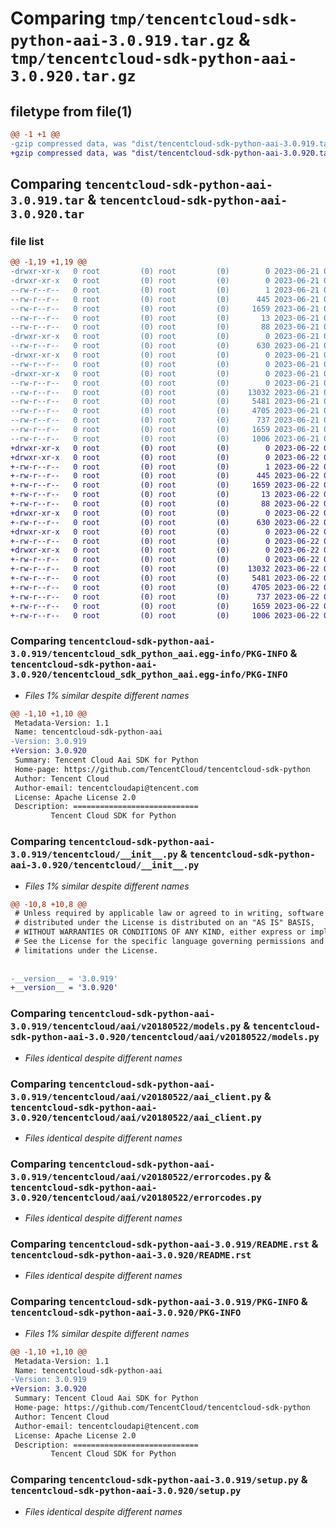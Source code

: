 # Comparing `tmp/tencentcloud-sdk-python-aai-3.0.919.tar.gz` & `tmp/tencentcloud-sdk-python-aai-3.0.920.tar.gz`

## filetype from file(1)

```diff
@@ -1 +1 @@
-gzip compressed data, was "dist/tencentcloud-sdk-python-aai-3.0.919.tar", last modified: Wed Jun 21 00:16:01 2023, max compression
+gzip compressed data, was "dist/tencentcloud-sdk-python-aai-3.0.920.tar", last modified: Thu Jun 22 00:15:05 2023, max compression
```

## Comparing `tencentcloud-sdk-python-aai-3.0.919.tar` & `tencentcloud-sdk-python-aai-3.0.920.tar`

### file list

```diff
@@ -1,19 +1,19 @@
-drwxr-xr-x   0 root         (0) root         (0)        0 2023-06-21 00:16:01.000000 tencentcloud-sdk-python-aai-3.0.919/
-drwxr-xr-x   0 root         (0) root         (0)        0 2023-06-21 00:16:01.000000 tencentcloud-sdk-python-aai-3.0.919/tencentcloud_sdk_python_aai.egg-info/
--rw-r--r--   0 root         (0) root         (0)        1 2023-06-21 00:16:01.000000 tencentcloud-sdk-python-aai-3.0.919/tencentcloud_sdk_python_aai.egg-info/dependency_links.txt
--rw-r--r--   0 root         (0) root         (0)      445 2023-06-21 00:16:01.000000 tencentcloud-sdk-python-aai-3.0.919/tencentcloud_sdk_python_aai.egg-info/SOURCES.txt
--rw-r--r--   0 root         (0) root         (0)     1659 2023-06-21 00:16:01.000000 tencentcloud-sdk-python-aai-3.0.919/tencentcloud_sdk_python_aai.egg-info/PKG-INFO
--rw-r--r--   0 root         (0) root         (0)       13 2023-06-21 00:16:01.000000 tencentcloud-sdk-python-aai-3.0.919/tencentcloud_sdk_python_aai.egg-info/top_level.txt
--rw-r--r--   0 root         (0) root         (0)       88 2023-06-21 00:16:01.000000 tencentcloud-sdk-python-aai-3.0.919/setup.cfg
-drwxr-xr-x   0 root         (0) root         (0)        0 2023-06-21 00:16:01.000000 tencentcloud-sdk-python-aai-3.0.919/tencentcloud/
--rw-r--r--   0 root         (0) root         (0)      630 2023-06-21 00:16:00.000000 tencentcloud-sdk-python-aai-3.0.919/tencentcloud/__init__.py
-drwxr-xr-x   0 root         (0) root         (0)        0 2023-06-21 00:16:01.000000 tencentcloud-sdk-python-aai-3.0.919/tencentcloud/aai/
--rw-r--r--   0 root         (0) root         (0)        0 2023-06-21 00:16:00.000000 tencentcloud-sdk-python-aai-3.0.919/tencentcloud/aai/__init__.py
-drwxr-xr-x   0 root         (0) root         (0)        0 2023-06-21 00:16:01.000000 tencentcloud-sdk-python-aai-3.0.919/tencentcloud/aai/v20180522/
--rw-r--r--   0 root         (0) root         (0)        0 2023-06-21 00:16:00.000000 tencentcloud-sdk-python-aai-3.0.919/tencentcloud/aai/v20180522/__init__.py
--rw-r--r--   0 root         (0) root         (0)    13032 2023-06-21 00:16:00.000000 tencentcloud-sdk-python-aai-3.0.919/tencentcloud/aai/v20180522/models.py
--rw-r--r--   0 root         (0) root         (0)     5481 2023-06-21 00:16:00.000000 tencentcloud-sdk-python-aai-3.0.919/tencentcloud/aai/v20180522/aai_client.py
--rw-r--r--   0 root         (0) root         (0)     4705 2023-06-21 00:16:00.000000 tencentcloud-sdk-python-aai-3.0.919/tencentcloud/aai/v20180522/errorcodes.py
--rw-r--r--   0 root         (0) root         (0)      737 2023-06-21 00:16:00.000000 tencentcloud-sdk-python-aai-3.0.919/README.rst
--rw-r--r--   0 root         (0) root         (0)     1659 2023-06-21 00:16:01.000000 tencentcloud-sdk-python-aai-3.0.919/PKG-INFO
--rw-r--r--   0 root         (0) root         (0)     1006 2023-06-21 00:16:00.000000 tencentcloud-sdk-python-aai-3.0.919/setup.py
+drwxr-xr-x   0 root         (0) root         (0)        0 2023-06-22 00:15:05.000000 tencentcloud-sdk-python-aai-3.0.920/
+drwxr-xr-x   0 root         (0) root         (0)        0 2023-06-22 00:15:05.000000 tencentcloud-sdk-python-aai-3.0.920/tencentcloud_sdk_python_aai.egg-info/
+-rw-r--r--   0 root         (0) root         (0)        1 2023-06-22 00:15:05.000000 tencentcloud-sdk-python-aai-3.0.920/tencentcloud_sdk_python_aai.egg-info/dependency_links.txt
+-rw-r--r--   0 root         (0) root         (0)      445 2023-06-22 00:15:05.000000 tencentcloud-sdk-python-aai-3.0.920/tencentcloud_sdk_python_aai.egg-info/SOURCES.txt
+-rw-r--r--   0 root         (0) root         (0)     1659 2023-06-22 00:15:05.000000 tencentcloud-sdk-python-aai-3.0.920/tencentcloud_sdk_python_aai.egg-info/PKG-INFO
+-rw-r--r--   0 root         (0) root         (0)       13 2023-06-22 00:15:05.000000 tencentcloud-sdk-python-aai-3.0.920/tencentcloud_sdk_python_aai.egg-info/top_level.txt
+-rw-r--r--   0 root         (0) root         (0)       88 2023-06-22 00:15:05.000000 tencentcloud-sdk-python-aai-3.0.920/setup.cfg
+drwxr-xr-x   0 root         (0) root         (0)        0 2023-06-22 00:15:05.000000 tencentcloud-sdk-python-aai-3.0.920/tencentcloud/
+-rw-r--r--   0 root         (0) root         (0)      630 2023-06-22 00:15:05.000000 tencentcloud-sdk-python-aai-3.0.920/tencentcloud/__init__.py
+drwxr-xr-x   0 root         (0) root         (0)        0 2023-06-22 00:15:05.000000 tencentcloud-sdk-python-aai-3.0.920/tencentcloud/aai/
+-rw-r--r--   0 root         (0) root         (0)        0 2023-06-22 00:15:05.000000 tencentcloud-sdk-python-aai-3.0.920/tencentcloud/aai/__init__.py
+drwxr-xr-x   0 root         (0) root         (0)        0 2023-06-22 00:15:05.000000 tencentcloud-sdk-python-aai-3.0.920/tencentcloud/aai/v20180522/
+-rw-r--r--   0 root         (0) root         (0)        0 2023-06-22 00:15:05.000000 tencentcloud-sdk-python-aai-3.0.920/tencentcloud/aai/v20180522/__init__.py
+-rw-r--r--   0 root         (0) root         (0)    13032 2023-06-22 00:15:05.000000 tencentcloud-sdk-python-aai-3.0.920/tencentcloud/aai/v20180522/models.py
+-rw-r--r--   0 root         (0) root         (0)     5481 2023-06-22 00:15:05.000000 tencentcloud-sdk-python-aai-3.0.920/tencentcloud/aai/v20180522/aai_client.py
+-rw-r--r--   0 root         (0) root         (0)     4705 2023-06-22 00:15:05.000000 tencentcloud-sdk-python-aai-3.0.920/tencentcloud/aai/v20180522/errorcodes.py
+-rw-r--r--   0 root         (0) root         (0)      737 2023-06-22 00:15:05.000000 tencentcloud-sdk-python-aai-3.0.920/README.rst
+-rw-r--r--   0 root         (0) root         (0)     1659 2023-06-22 00:15:05.000000 tencentcloud-sdk-python-aai-3.0.920/PKG-INFO
+-rw-r--r--   0 root         (0) root         (0)     1006 2023-06-22 00:15:05.000000 tencentcloud-sdk-python-aai-3.0.920/setup.py
```

### Comparing `tencentcloud-sdk-python-aai-3.0.919/tencentcloud_sdk_python_aai.egg-info/PKG-INFO` & `tencentcloud-sdk-python-aai-3.0.920/tencentcloud_sdk_python_aai.egg-info/PKG-INFO`

 * *Files 1% similar despite different names*

```diff
@@ -1,10 +1,10 @@
 Metadata-Version: 1.1
 Name: tencentcloud-sdk-python-aai
-Version: 3.0.919
+Version: 3.0.920
 Summary: Tencent Cloud Aai SDK for Python
 Home-page: https://github.com/TencentCloud/tencentcloud-sdk-python
 Author: Tencent Cloud
 Author-email: tencentcloudapi@tencent.com
 License: Apache License 2.0
 Description: ============================
         Tencent Cloud SDK for Python
```

### Comparing `tencentcloud-sdk-python-aai-3.0.919/tencentcloud/__init__.py` & `tencentcloud-sdk-python-aai-3.0.920/tencentcloud/__init__.py`

 * *Files 1% similar despite different names*

```diff
@@ -10,8 +10,8 @@
 # Unless required by applicable law or agreed to in writing, software
 # distributed under the License is distributed on an "AS IS" BASIS,
 # WITHOUT WARRANTIES OR CONDITIONS OF ANY KIND, either express or implied.
 # See the License for the specific language governing permissions and
 # limitations under the License.
 
 
-__version__ = '3.0.919'
+__version__ = '3.0.920'
```

### Comparing `tencentcloud-sdk-python-aai-3.0.919/tencentcloud/aai/v20180522/models.py` & `tencentcloud-sdk-python-aai-3.0.920/tencentcloud/aai/v20180522/models.py`

 * *Files identical despite different names*

### Comparing `tencentcloud-sdk-python-aai-3.0.919/tencentcloud/aai/v20180522/aai_client.py` & `tencentcloud-sdk-python-aai-3.0.920/tencentcloud/aai/v20180522/aai_client.py`

 * *Files identical despite different names*

### Comparing `tencentcloud-sdk-python-aai-3.0.919/tencentcloud/aai/v20180522/errorcodes.py` & `tencentcloud-sdk-python-aai-3.0.920/tencentcloud/aai/v20180522/errorcodes.py`

 * *Files identical despite different names*

### Comparing `tencentcloud-sdk-python-aai-3.0.919/README.rst` & `tencentcloud-sdk-python-aai-3.0.920/README.rst`

 * *Files identical despite different names*

### Comparing `tencentcloud-sdk-python-aai-3.0.919/PKG-INFO` & `tencentcloud-sdk-python-aai-3.0.920/PKG-INFO`

 * *Files 1% similar despite different names*

```diff
@@ -1,10 +1,10 @@
 Metadata-Version: 1.1
 Name: tencentcloud-sdk-python-aai
-Version: 3.0.919
+Version: 3.0.920
 Summary: Tencent Cloud Aai SDK for Python
 Home-page: https://github.com/TencentCloud/tencentcloud-sdk-python
 Author: Tencent Cloud
 Author-email: tencentcloudapi@tencent.com
 License: Apache License 2.0
 Description: ============================
         Tencent Cloud SDK for Python
```

### Comparing `tencentcloud-sdk-python-aai-3.0.919/setup.py` & `tencentcloud-sdk-python-aai-3.0.920/setup.py`

 * *Files identical despite different names*

